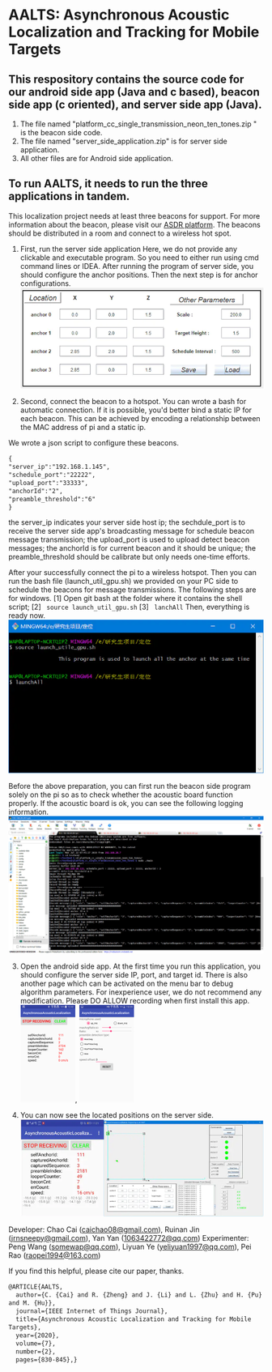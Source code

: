 # AALTS: Asynchronous Acoustic Localization and Tracking for Mobile Targets


## This respository contains the source code for our android side app (Java and c based), beacon side app (c oriented), and server side app (Java).

1. The file named "platform_cc_single_transmission_neon_ten_tones.zip
" is the beacon side code. 
2. The file named "server_side_application.zip" is for server side application.
3. All other files are for Android side application. 


## To run AALTS, it needs to run the three applications in tandem. 
This localization project needs at least three beacons for support. For more information about the beacon, please visit our [ASDR platform](https://github.com/caichao/ASDR). The beacons should be distributed in a room and connect to a wireless hot spot. 

1. First, run the server side application
Here, we do not provide any clickable and executable program. So you need to either run using cmd command lines or IDEA. 
After running the program of server side, you should configure the anchor positions. Then the next step is for anchor configurations. 
![anchor position configuration](https://github.com/caichao/AALTS/blob/master/images/server_configurations.webp)

2. Second, connect the beacon to a hotspot. You can wrote a bash for automatic connection. 
If it is possible, you'd better bind a static IP for each beacon. This can be achieved by encoding a relationship between the MAC address of pi and a static ip. 

We wrote a json script to configure these beacons. 
```
{
"server_ip":"192.168.1.145", 
"schedule_port":"22222",
"upload_port":"33333",
"anchorId":"2",
"preamble_threshold":"6"
}
```
the server_ip indicates your server side host ip;
the sechdule_port is to receive the server side app's broadcasting message for schedule beacon message transmission;
the upload_port is used to upload detect beacon messages;
the anchorId is for current beacon and it should be unique;
the preamble_threshold should be calibrate but only needs one-time efforts. 

After your successfully connect the pi to a wireless hotspot. Then you can run the bash file (launch_util_gpu.sh) we provided on your PC side to schedule the beacons for message transmissions. The following steps are for windows.
[1] Open git bash at the folder where it contains the shell script;
[2] ``` source launch_util_gpu.sh```
[3] ``` lanchAll```
Then, everything is ready now. 
![step to run the shell script](https://github.com/caichao/AALTS/blob/master/images/lanch.webp)

Before the above preparation, you can first run the beacon side program solely on the pi so as to check whether the acoustic board function properly. 
If the acoustic board is ok, you can see the following logging information. 
![Log message is the board is ok](https://github.com/caichao/AALTS/blob/master/images/anchor_debug.webp)


3. Open the android side app. 
At the first time you run this application, you should configure the server side IP, port, and target id. There is also another page which can be activated on the menu bar to debug algorithm parameters. For inexperience user, we do not recommend any modification. 
Please DO ALLOW recording when first install this app. 
![running ui](https://github.com/caichao/AALTS/blob/master/images/run_ui1.png), ![configuration page](https://github.com/caichao/AALTS/blob/master/images/conf1.png)


4. You can now see the located positions on the server side. 
![Running AALTS](https://github.com/caichao/AALTS/blob/master/images/runtime_ui.webp)

Developer: Chao Cai (caichao08@gmail.com), Ruinan Jin (jrnsneepy@gmail.com), Yan Yan (1063422772@qq.com)
Experimenter: Peng Wang (somewap@qq.com), Liyuan Ye (yeliyuan1997@qq.com), Pei Rao (raopei1994@163.com)

If you find this helpful, please cite our paper, thanks. 
```
@ARTICLE{AALTS,
  author={C. {Cai} and R. {Zheng} and J. {Li} and L. {Zhu} and H. {Pu} and M. {Hu}},
  journal={IEEE Internet of Things Journal}, 
  title={Asynchronous Acoustic Localization and Tracking for Mobile Targets}, 
  year={2020},
  volume={7},
  number={2},
  pages={830-845},}
 ```
 
